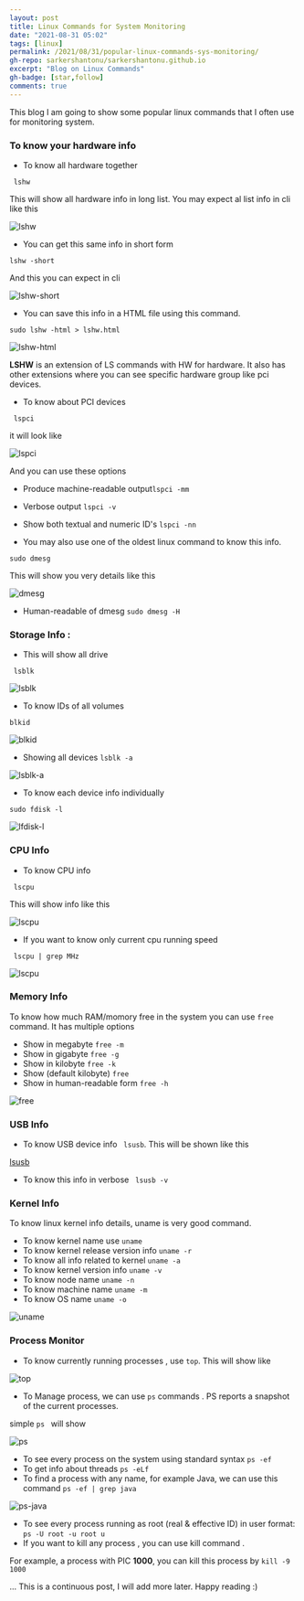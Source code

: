 ```yaml
---
layout: post
title: Linux Commands for System Monitoring
date: "2021-08-31 05:02"
tags: [linux]
permalink: /2021/08/31/popular-linux-commands-sys-monitoring/
gh-repo: sarkershantonu/sarkershantonu.github.io
excerpt: "Blog on Linux Commands"
gh-badge: [star,follow]
comments: true
---
```


This blog I am going to show some popular linux commands that I often use for monitoring system.  

### To know your hardware info 
- To know all hardware together 

``` lshw```

This will show all hardware info in long list. You may expect al list info in cli like this 

![lshw](/images/linux/popular-commands/lshw.JPG)

- You can get this same info in short form 

```lshw -short```

And this you can expect in cli 

![lshw-short](/images/linux/popular-commands/lshw-short.JPG)

- You can save this info in a HTML file using this command. 

```sudo lshw -html > lshw.html```

![lshw-html](/images/linux/popular-commands/lshw-html.JPG)

**LSHW** is an extension of LS commands with HW for hardware. It also has other extensions where you can see specific hardware group like pci devices. 


- To know about PCI devices 

``` lspci```

it will look like

![lspci](/images/linux/popular-commands/lspci.JPG)

And you can use these options 

- Produce machine-readable output```lspci -mm```

- Verbose output ```lspci -v```

- Show both textual and numeric ID's ```lspci -nn```

- You may also use one of the oldest linux command to know this info. 

```sudo dmesg```

This will show you very details like this 

![dmesg](/images/linux/popular-commands/dmesg.JPG)

- Human-readable of dmesg  ```sudo dmesg -H```

### Storage Info : 

- This will show all drive 

``` lsblk```

![lsblk](/images/linux/popular-commands/lsblk.JPG)

- To know IDs of all volumes 

```blkid```

![blkid](/images/linux/popular-commands/blkid.JPG)

- Showing all devices ```lsblk -a```

![lsblk-a](/images/linux/popular-commands/lsblk-a.JPG)

- To know each device info individually 

```sudo fdisk -l```

![lfdisk-l](/images/linux/popular-commands/fdisk-l.JPG)

### CPU Info 

- To know CPU info 

``` lscpu```

This will show info like this 

![lscpu](/images/linux/popular-commands/lscpu.JPG)

- If you want to know only current cpu running speed 

``` lscpu | grep MHz```

![lscpu](/images/linux/popular-commands/lscpu-mhz.JPG)

### Memory Info 

To know how much RAM/momory free in the system you can use ```free``` command. It has multiple options 

- Show in megabyte ```free -m```
- Show in gigabyte ```free -g```
- Show in kilobyte ```free -k```
- Show (default kilobyte) ```free```
- Show in human-readable form ```free -h```

![free](/images/linux/popular-commands/free.JPG)

### USB Info 

- To know USB device info ``` lsusb```. This will be shown like this 

[lsusb](/images/linux/popular-commands/lsusb.JPG)

- To know this info in verbose ``` lsusb -v```

### Kernel Info 
To know linux kernel info details, uname is very good command.

- To know kernel name use ```uname```
- To know kernel release version info ```uname -r```
- To know all info related to kernel ```uname -a```
- To know kernel version info ```uname -v```
- To know node name ```uname -n```
- To know machine name ```uname -m```
- To know OS name ```uname -o```

![uname](/images/linux/popular-commands/uname.JPG)

### Process Monitor

- To know currently running processes , use ```top```. This will show like 

![top](/images/linux/popular-commands/top.JPG)

- To Manage process, we can use ```ps``` commands . PS reports a snapshot of the current processes.

simple ```ps ``` will show 

![ps](/images/linux/popular-commands/ps.JPG)

- To see every process on the system using standard syntax ```ps -ef ```
- To get info about threads ```ps -eLf```
- To find a process with any name, for example Java, we can use this command ```ps -ef | grep java```
  
![ps-java](/images/linux/popular-commands/ps-java.JPG)

- To see every process running as root (real & effective ID) in user format: ```ps -U root -u root u```
- If you want to kill any process , you can use kill command . 
  
For example, a process with PIC **1000**, you can kill this process by ```kill -9 1000```

... This is a continuous post, I will add more later. Happy reading :) 